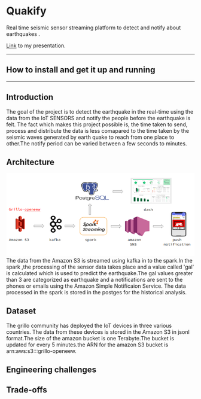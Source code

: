 # Quakify

Real time seismic sensor streaming platform to detect and notify about earthquakes .

[Link](https://docs.google.com/presentation/d/1QrUJkKewzaLInuhdTyb9JTEMNlFi4kaIZksZlDQ-o4Y/edit?usp=sharing) to my presentation.

<hr/>

## How to install and get it up and running


<hr/>

## Introduction
The goal of the project is to detect the earthquake in the real-time using the data from the IoT SENSORS and notify the people before the earthquake is felt. The fact which makes this project possible is, the time taken to send, process and distribute the data is less comapared to the time taken by the seismic waves generated by earth quake to reach from one place to other.The notify period can be varied between a few seconds to minutes. 

## Architecture
![Architecture](https://github.com/nidheesh6/earlyearthquake/blob/master/documents/pipeline.png)
The data from the Amazon S3 is streamed using kafka in to the spark.In the spark ,the processing of the sensor data takes place and a value called 'gal' is calculated which is used to predict the earthquake.The gal values greater than 3 are categorized as earthquake and a notifications are sent to the phones or emails using the Amazon Simple Notificaion Service. The data processed in the spark is stored in the postges for the historical analysis.

## Dataset
The grillo community has deployed the IoT devices in three various countries. The data from these devices is stored in the Amazon S3 in jsonl format.The size of the amazon bucket is one Terabyte.The bucket is updated for every 5 minutes.the ARN for the amazon S3 bucket is arn:aws:s3:::grillo-openeew.
 
## Engineering challenges

## Trade-offs
